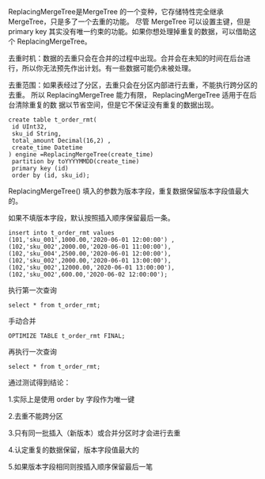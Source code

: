 ReplacingMergeTree是MergeTree 的一个变种，它存储特性完全继承 MergeTree，只是多了一个去重的功能。 尽管 MergeTree 可以设置主键，但是 primary key 其实没有唯一约束的功能。如果你想处理掉重复的数据，可以借助这个 ReplacingMergeTree。

去重时机：数据的去重只会在合并的过程中出现。合并会在未知的时间在后台进行，所以你无法预先作出计划。有一些数据可能仍未被处理。

去重范围：如果表经过了分区，去重只会在分区内部进行去重，不能执行跨分区的去重。 所以 ReplacingMergeTree 能力有限， ReplacingMergeTree 适用于在后台清除重复的数 据以节省空间，但是它不保证没有重复的数据出现。

```
create table t_order_rmt(
 id UInt32,
 sku_id String,
 total_amount Decimal(16,2) ,
 create_time Datetime 
) engine =ReplacingMergeTree(create_time)
 partition by toYYYYMMDD(create_time)
 primary key (id)
 order by (id, sku_id);
```

ReplacingMergeTree() 填入的参数为版本字段，重复数据保留版本字段值最大的。 

如果不填版本字段，默认按照插入顺序保留最后一条。

```
insert into t_order_rmt values
(101,'sku_001',1000.00,'2020-06-01 12:00:00') ,
(102,'sku_002',2000.00,'2020-06-01 11:00:00'),
(102,'sku_004',2500.00,'2020-06-01 12:00:00'),
(102,'sku_002',2000.00,'2020-06-01 13:00:00'),
(102,'sku_002',12000.00,'2020-06-01 13:00:00'),
(102,'sku_002',600.00,'2020-06-02 12:00:00');
```

执行第一次查询

```
select * from t_order_rmt;
```

手动合并

```
OPTIMIZE TABLE t_order_rmt FINAL;
```

再执行一次查询

```
select * from t_order_rmt;
```

通过测试得到结论：

1.实际上是使用 order by 字段作为唯一键 

2.去重不能跨分区 

3.只有同一批插入（新版本）或合并分区时才会进行去重 

4.认定重复的数据保留，版本字段值最大的 

5.如果版本字段相同则按插入顺序保留最后一笔
